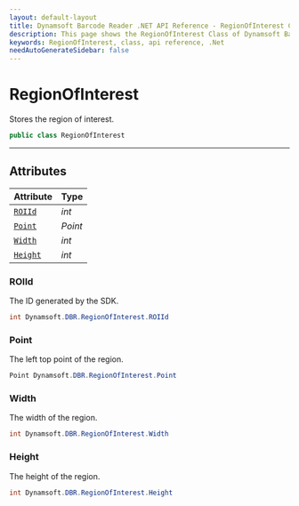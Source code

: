```yaml
---
layout: default-layout
title: Dynamsoft Barcode Reader .NET API Reference - RegionOfInterest Class
description: This page shows the RegionOfInterest Class of Dynamsoft Barcode Reader for .NET SDK.
keywords: RegionOfInterest, class, api reference, .Net
needAutoGenerateSidebar: false
---
```



# RegionOfInterest
Stores the region of interest.  

```csharp
public class RegionOfInterest
```  
  
---
  

## Attributes
  
| Attribute | Type |
|---------- | ---- |
| [`ROIId`](#roiid) | *int* |
| [`Point`](#point) | *Point* |
| [`Width`](#width) | *int* |
| [`Height`](#height) | *int* |


### ROIId
The ID generated by the SDK.

```csharp
int Dynamsoft.DBR.RegionOfInterest.ROIId
```

### Point
The left top point of the region.

```csharp
Point Dynamsoft.DBR.RegionOfInterest.Point
```

### Width
The width of the region.

```csharp
int Dynamsoft.DBR.RegionOfInterest.Width
```

### Height
The height of the region.

```csharp
int Dynamsoft.DBR.RegionOfInterest.Height
```
